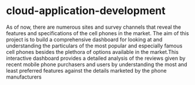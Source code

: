 # cloud-application-development
As of now, there are numerous sites and survey channels that reveal the features and specifications of the cell phones in the market. The aim of this project is to build a comprehensive dashboard for looking at and understanding the particulars of the most popular and especially famous cell phones besides the plethora of options available in the market.This interactive dashboard provides a detailed analysis of the reviews given by recent mobile phone purchasers and users by understanding the most and least preferred features against the details marketed by the phone manufacturers
